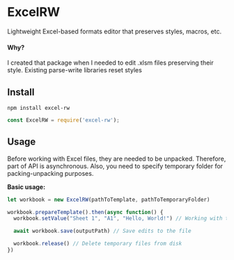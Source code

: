 # ExcelRW
Lightweight Excel-based formats editor that preserves styles, macros, etc.

#### Why?
I created that package when I needed to edit .xlsm files preserving their style. Existing parse-write libraries reset styles

## Install

```shell script
npm install excel-rw
```

```js
const ExcelRW = require('excel-rw');
```

## Usage

Before working with Excel files, they are needed to be unpacked. Therefore, part of API is asynchronous. Also, you need to specify temporary folder for packing-unpacking purposes.

**Basic usage:**
```js
let workbook = new ExcelRW(pathToTemplate, pathToTemporaryFolder)

workbook.prepareTemplate().then(async function() {
  workbook.setValue("Sheet 1", "A1", "Hello, World!") // Working with template

  await workbook.save(outputPath) // Save edits to the file

  workbook.release() // Delete temporary files from disk
})
```
